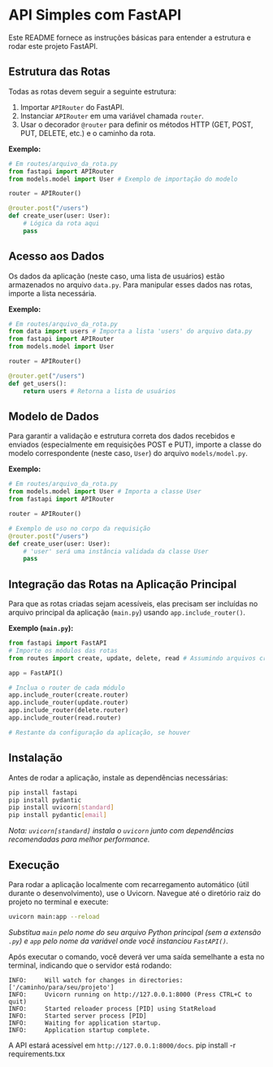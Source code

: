 # API Simples com FastAPI

Este README fornece as instruções básicas para entender a estrutura e rodar este projeto FastAPI.

## Estrutura das Rotas

Todas as rotas devem seguir a seguinte estrutura:

1.  Importar `APIRouter` do FastAPI.
2.  Instanciar `APIRouter` em uma variável chamada `router`.
3.  Usar o decorador `@router` para definir os métodos HTTP (GET, POST, PUT, DELETE, etc.) e o caminho da rota.

**Exemplo:**

```python
# Em routes/arquivo_da_rota.py
from fastapi import APIRouter
from models.model import User # Exemplo de importação do modelo

router = APIRouter()

@router.post("/users")
def create_user(user: User):
    # Lógica da rota aqui
    pass
```

## Acesso aos Dados

Os dados da aplicação (neste caso, uma lista de usuários) estão armazenados no arquivo `data.py`. Para manipular esses dados nas rotas, importe a lista necessária.

**Exemplo:**

```python
# Em routes/arquivo_da_rota.py
from data import users # Importa a lista 'users' do arquivo data.py
from fastapi import APIRouter
from models.model import User

router = APIRouter()

@router.get("/users")
def get_users():
    return users # Retorna a lista de usuários
```

## Modelo de Dados

Para garantir a validação e estrutura correta dos dados recebidos e enviados (especialmente em requisições POST e PUT), importe a classe do modelo correspondente (neste caso, `User`) do arquivo `models/model.py`.

**Exemplo:**

```python
# Em routes/arquivo_da_rota.py
from models.model import User # Importa a classe User
from fastapi import APIRouter

router = APIRouter()

# Exemplo de uso no corpo da requisição
@router.post("/users")
def create_user(user: User):
    # 'user' será uma instância validada da classe User
    pass
```

## Integração das Rotas na Aplicação Principal

Para que as rotas criadas sejam acessíveis, elas precisam ser incluídas no arquivo principal da aplicação (`main.py`) usando `app.include_router()`.

**Exemplo (`main.py`):**

```python
from fastapi import FastAPI
# Importe os módulos das rotas
from routes import create, update, delete, read # Assumindo arquivos create.py, update.py, etc. dentro de /routes

app = FastAPI()

# Inclua o router de cada módulo
app.include_router(create.router)
app.include_router(update.router)
app.include_router(delete.router)
app.include_router(read.router)

# Restante da configuração da aplicação, se houver
```

## Instalação

Antes de rodar a aplicação, instale as dependências necessárias:

```bash
pip install fastapi
pip install pydantic
pip install uvicorn[standard]
pip install pydantic[email]
```

_Nota: `uvicorn[standard]` instala o `uvicorn` junto com dependências recomendadas para melhor performance._

## Execução

Para rodar a aplicação localmente com recarregamento automático (útil durante o desenvolvimento), use o Uvicorn. Navegue até o diretório raiz do projeto no terminal e execute:

```bash
uvicorn main:app --reload
```

_Substitua `main` pelo nome do seu arquivo Python principal (sem a extensão `.py`) e `app` pelo nome da variável onde você instanciou `FastAPI()`._

Após executar o comando, você deverá ver uma saída semelhante a esta no terminal, indicando que o servidor está rodando:

```
INFO:     Will watch for changes in directories: ['/caminho/para/seu/projeto']
INFO:     Uvicorn running on http://127.0.0.1:8000 (Press CTRL+C to quit)
INFO:     Started reloader process [PID] using StatReload
INFO:     Started server process [PID]
INFO:     Waiting for application startup.
INFO:     Application startup complete.
```

A API estará acessível em `http://127.0.0.1:8000/docs`.
pip install -r requirements.txx